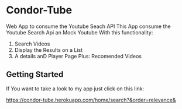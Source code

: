 # Condor-Tube

Web App to consume the Youtube Seach API
This App consume the Youtube Search Api an Mock Youtube With this functionality:

1. Search Videos
2. Display the Results on a List
4. A details anD Player Page
Plus: Recomended Videos

## Getting Started

If You want to take a look to my app just click on this link:

https://condor-tube.herokuapp.com/home/search?&order=relevance&
